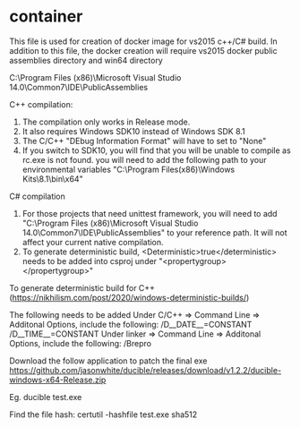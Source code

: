 # container
This file is used for creation of docker image for vs2015 c++/C# build.
In addition to this file, the docker creation will require vs2015 docker public assemblies directory and win64 directory

C:\Program Files (x86)\Microsoft Visual Studio 14.0\Common7\IDE\PublicAssemblies

C++ compilation:

1. The compilation only works in Release mode.
2. It also requires Windows SDK10 instead of Windows SDK 8.1
3. The C/C++ "DEbug Information Format" will have to set to "None"
4. If you switch to SDK10, you will find that you will be unable to compile as rc.exe is not found. you will need to add the following path to your environmental variables "C:\Program Files(x86)\Windows Kits\8.1\bin\x64"

C# compilation

1. For those projects that need unittest framework, you will need to add "C:\Program Files (x86)\Microsoft Visual Studio 14.0\Common7\IDE\PublicAssemblies" to your reference path. It will not affect your current native compilation.
2. To generate deterministic build, \<Deterministic\>true\<\/deterministic\> needs to be added into csproj under "\<propertygroup\>\<\/propertygroup\>"

To generate deterministic build for C++ (https://nikhilism.com/post/2020/windows-deterministic-builds/)

The following needs to be added
Under C/C++ => Command Line => Additonal Options, include the following:
/D__DATE__=CONSTANT /D__TIME__=CONSTANT
Under linker => Command Line => Additonal Options, include the following:
/Brepro

Download the follow application to patch the final exe
https://github.com/jasonwhite/ducible/releases/download/v1.2.2/ducible-windows-x64-Release.zip

Eg. ducible test.exe

Find the file hash:
certutil -hashfile test.exe sha512

